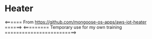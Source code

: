 # Heater
<====== From https://github.com/mongoose-os-apps/aws-iot-heater ======>
<========= Temporary use for my own training =========================>
